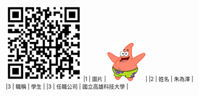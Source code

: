<img src="QRCODE.png" width="200" height="200">
|1 | 圖片 | <img src="123.png " width="100" Height="100" />|
|2 | 姓名 | 朱為澤 |
|3 | 職稱 | 學生 |
|3 | 任職公司 | 國立高雄科技大學 |
